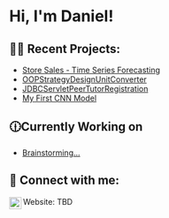 <h1>Hi, I'm Daniel! <br/><a href="https://www.linkedin.com/in/daniel-stewart-programming/"></a></h1>

<h2>👨‍💻 Recent Projects:</h2>

  - [Store Sales - Time Series Forecasting](https://github.com/dstew1/Store-Sales-Time-Series-Forecasting)
  - [OOPStrategyDesignUnitConverter](https://github.com/dstew1/OOPStrategyPattern)
  - [JDBCServletPeerTutorRegistration](https://github.com/dstew1/JDBCServletPeerTutorRegistration)
  - [My First CNN Model](https://github.com/dstew1/FirstCNNModel)

<h2>🕧Currently Working on</h2>

- [Brainstorming...](https://en.wikipedia.org/wiki/Brainstorming)


<h2> 🤳 Connect with me:</h2>

[<img align="left" alt="dstew1 | LinkedIn" width="22px" src="https://cdn.jsdelivr.net/npm/simple-icons@v3/icons/linkedin.svg" />][linkedin]


[linkedin]: https://www.linkedin.com/in/daniel-stewart-programming/
Website: TBD
